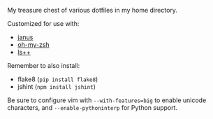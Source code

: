 My treasure chest of various dotfiles in my home directory.

Customized for use with:

* [janus](https://github.com/carlhuda/janus)
* [oh-my-zsh](https://github.com/robbyrussell/oh-my-zsh)
* [ls++](https://github.com/trapd00r/ls--)

Remember to also install:

* flake8 (`pip install flake8`)
* jshint (`npm install jshint`)

Be sure to configure vim with `--with-features=big` to enable unicode
characters, and `--enable-pythoninterp` for Python support.

